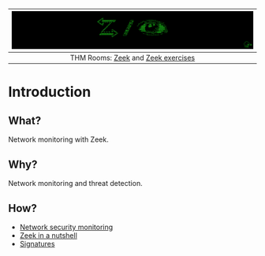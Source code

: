| ![Zeek](../../_static/images/zeek-room-banner.png)
|:--:|
| THM Rooms: [Zeek](https://tryhackme.com/room/zeekbro) and [Zeek exercises](https://tryhackme.com/room/zeekbroexercises) |

# Introduction

## What?

Network monitoring with Zeek.

## Why?

Network monitoring and threat detection.

## How?

* [Network security monitoring](monitoring.md)
* [Zeek in a nutshell](zeek.md)
* [Signatures](signatures.md)





